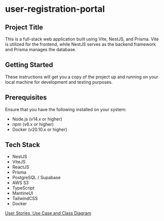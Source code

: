 # user-registration-portal
## Project Title
This is a full-stack web application built using Vite, NestJS, and Prisma. Vite is utilized for the frontend, while NestJS serves as the backend framework and Prisma manages the database.

## Getting Started
These instructions will get you a copy of the project up and running on your local machine for development and testing purposes.

## Prerequisites
Ensure that you have the following installed on your system:

- Node.js (v14.x or higher)
- npm (v6.x or higher)
- Docker (v20.10.x or higher)

## Tech Stack
- NestJS
- ViteJS
- ReactJS
- Prisma
- PostgreSQL / Supabase
- AWS S3
- TypeScript
- MantineUI
- TailwindCSS
- Docker

[User Stories, Use Case and Class Diagram](https://wild-cobbler-f62.notion.site/Regov-63ea5077e4f442c88a1b958a1b944e40)
